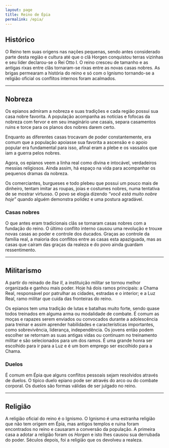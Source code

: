 ```yaml
---
layout: page
title: Reino de Épia
permalink: /epia/
---
```


## Histórico

O Reino tem suas origens nas nações pequenas, sendo antes considerado parte desta região e cultura até que o clã Horgen conquistou terras vizinhas e seu líder declarou-se o Rei Otto I. O reino cresceu de tamanho e as antigas rixas entre clãs tornaram-se rixas entre as novas casas nobres. As brigas permearam a história do reino e só com o Ignismo tornando-se a religião oficial os conflitos internos foram acalmados.

---

## Nobreza

Os epianos admiram a nobreza e suas tradições e cada região possui sua casa nobre favorita. A população acompanha as notícias e fofocas da nobreza com fervor e em seu imaginário une casais, separa casamentos ruins e torce para os planos dos nobres darem certo.

Enquanto as diferentes casas trocavam de poder constantemente, era comum que a população apoiasse sua favorita a ascensão e o apoio popular era fundamental para isso, afinal eram a plebe e os vassalos que iam a guerra pelos nobres.

Agora, os epianos veem a linha real como divina e intocável, verdadeiros messias religiosos. Ainda assim, há espaço na vida para acompanhar os pequenos dramas da nobreza.

Os comerciantes, burgueses e todo plebeu que possui um pouco mais de dinheiro, tentam imitar as roupas, joias e costumes nobres, numa tentativa de se mostrar virtuoso. O povo se elogia dizendo *“você está muito nobre hoje”* quando alguém demonstra polidez e uma postura agradável.

### Casas nobres

O que antes eram tradicionais clãs se tornaram casas nobres com a fundação do reino. O último conflito interno causou uma revolução e trouxe novas casas ao poder e controle dos ducados. Graças ao controle da família real, a maioria dos conflitos entre as casas esta apaziguada, mas as casas que caíram das graças da realeza e do povo ainda guardam ressentimento.

---

## Militarismo

A partir do reinado de *Ilse II*, a instituição militar se tornou melhor organizada e ganhou mais poder. Hoje há dois ramos principais: a Chama Real, responsável por patrulhar as cidades, estradas e o interior; e a Luz Real, ramo militar que cuida das fronteiras do reino.

Os epianos tem uma tradição de lutas e batalhas muito forte, sendo quase todos treinados em alguma arma ou modalidade de combate. É comum as moças e rapazes serem enviados ou convocados durante a adolescência para treinar e assim aprender habilidades e características importantes, como sobrevivência, liderança, independência. Os jovens então podem escolher se retornam as suas antigas vidas ou continuam no treinamento militar e são selecionados para um dos ramos. É uma grande honra ser escolhido para ir para a Luz e é um bom emprego ser escolhido para a Chama.

### Duelos

É comum em Épia que alguns conflitos pessoais sejam resolvidos através de duelos. O típico duelo epiano pode ser através do arco ou do combate corporal. Os duelos são formas válidas de ser julgado no reino.

---

## Religião

A religião oficial do reino é o Ignismo. O Ignismo é uma estranha religião que não tem origem em Épia, mas antigos templos e ruina foram encontrados no reino e causaram a conversão da população. A primeira casa a adotar a religião foram os *Horgen* e isto lhes causou sua derrubada do poder. Séculos depois, foi a religião que os devolveu a realeza.